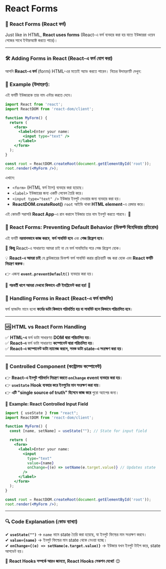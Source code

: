 # React Forms
### 📝 React Forms (React ফর্ম)  

Just like in HTML, **React uses forms** (React-এ ফর্ম ব্যবহার করা হয় যাতে ইউজাররা ওয়েব পেজের সাথে ইন্টারঅ্যাক্ট করতে পারে)।  

---

### 🛠 Adding Forms in React (React-এ ফর্ম যোগ করা)  

আপনি **React-এ ফর্ম** (form) HTML-এর মতোই অ্যাড করতে পারেন। নিচের উদাহরণটি দেখুন:  

### 📌 Example (উদাহরণ):  
এই ফর্মটি ইউজারকে তার নাম এন্টার করতে দেবে।  

```jsx
import React from 'react';
import ReactDOM from 'react-dom/client';

function MyForm() {
  return (
    <form>
      <label>Enter your name:
        <input type="text" />
      </label>
    </form>
  );
}

const root = ReactDOM.createRoot(document.getElementById('root'));
root.render(<MyForm />);
```

এখানে:  
- `<form>` (HTML ফর্ম ট্যাগ) ব্যবহার করা হয়েছে।  
- `<label>` ইউজারের জন্য একটি লেবেল তৈরি করে।  
- `<input type="text" />` ইউজার ইনপুট নেওয়ার জন্য ব্যবহার করা হয়।  
- **ReactDOM.createRoot()** `root` আইডি থাকা **HTML element**-এ রেন্ডার করে।  

এই কোডটি সরাসরি **React App**-এ রান করালে ইউজার তার নাম ইনপুট করতে পারবে। 🚀  


### 🚀 React Forms: Preventing Default Behavior (ডিফল্ট বিহেভিয়ার প্রতিরোধ)  

এই ফর্মটি **নরমালভাবে কাজ করবে**, **ফর্ম সাবমিট হবে** এবং **পেজ রিফ্রেশ হবে**।  

🔴 **কিন্তু** React-এ সাধারণত আমরা চাই না যে ফর্ম সাবমিটের পরে পেজ রিফ্রেশ হোক।  

💡 **React-এ আমরা চাই** যে ব্রাউজারের ডিফল্ট ফর্ম সাবমিট করার প্রক্রিয়াটি বন্ধ করা হোক এবং **React ফর্মটি নিয়ন্ত্রণ করুক**।  

👉 এজন্য **`event.preventDefault()`** ব্যবহার করা হয়।  

📌 **পরবর্তী ধাপে আমরা দেখবো কিভাবে এটি ইমপ্লিমেন্ট করা হয়!** 🚀

### 🎯 Handling Forms in React (React-এ ফর্ম হ্যান্ডলিং)  

ফর্ম হ্যান্ডলিং মানে হলো **ফর্মের ডাটা কিভাবে পরিবর্তিত হয় বা সাবমিট হলে কিভাবে পরিচালিত হবে**।  

---

### 🆚 HTML vs React Form Handling  
✅ **HTML-এ** ফর্ম ডাটা সাধারণত **DOM দ্বারা পরিচালিত হয়**।  
✅ **React-এ** ফর্ম ডাটা সাধারণত **কম্পোনেন্ট দ্বারা পরিচালিত হয়**।  
✅ **React-এ কম্পোনেন্ট ডাটা ম্যানেজ করলে, সমস্ত ডাটা state-এ সংরক্ষণ করা হয়**।  

---

### 🚀 Controlled Component (কন্ট্রোলড কম্পোনেন্ট)  

👉 **React-এ ইনপুট পরিবর্তন নিয়ন্ত্রণ করতে `onChange` event ব্যবহার করা হয়**।  
👉 **`useState` Hook ব্যবহার করে ইনপুটের মান সংরক্ষণ করা যায়**।  
👉 **এটি "single source of truth" হিসেবে কাজ করে** পুরো অ্যাপের জন্য।  

📌 **Example: React Controlled Input Field**  

```jsx
import { useState } from "react";
import ReactDOM from 'react-dom/client';

function MyForm() {
  const [name, setName] = useState(""); // State for input field

  return (
    <form>
      <label>Enter your name:
        <input
          type="text" 
          value={name}
          onChange={(e) => setName(e.target.value)} // Updates state
        />
      </label>
    </form>
  );
}

const root = ReactDOM.createRoot(document.getElementById('root'));
root.render(<MyForm />);
```

---

### 🔍 Code Explanation (কোড ব্যাখ্যা)  

✔ **`useState("")`** → `name` নামে state তৈরি করা হয়েছে, যা ইনপুট ফিল্ডের মান সংরক্ষণ করবে।  
✔ **`value={name}`** → ইনপুট ফিল্ডের মান state থেকে নেওয়া হচ্ছে।  
✔ **`onChange={(e) => setName(e.target.value)}`** → ইউজার যখন ইনপুট টাইপ করে, state আপডেট হয়।  

📌 **React Hooks সম্পর্কে আরও জানতে, React Hooks সেকশন দেখো!** 😊
